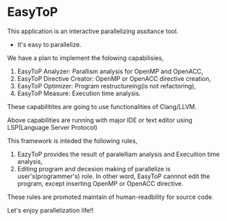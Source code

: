 # EasyToP
This application is an interactive parallelizing assitance tool.

* It's easy to parallelize.

We have a plan to implement the folowing capabilisies,

1. EasyToP Analyzer: Parallism analysis for OpenMP and OpenACC,
2. EasyToP Directive Creator: OpenMP or OpenACC directive creation,
3. EasyToP Optimizer: Program restructureing(is not refactoring),
4. EasyToP Measure: Execution time analysis.

These capabilitites are going to use functionalities of Clang/LLVM.

Above capabilities are running with major IDE or text editor using LSP(Language Server Protocol)

This framework is inteded the following rules,

1. EazyToP provides the result of paralelliam analysis and Execuition time analysis,
2. Editing program and decesion making of parallelize is user's(programmer's) role. In other word, EasyToP cannnot edit the program, except inserting OpenMP or OpenACC directive.

These rules are promoted maintain of human-readbility for source code. 

Let's enjoy parallelization life!!
